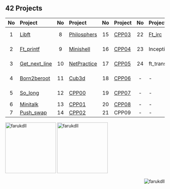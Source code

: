 <!--### 🦠Hello welcome to my page🦠-->

<!-- ![faruk0-gif](faruk0.gif) (Blue)-->

<!-- ![faruk3-gif](faruk3.gif) (Green) -->

<!--### Network-Switching-Routing-NetworkSecurity-Concepts-and-Configurations
* [Network-Switching-Routing-NetworkSecurity-Concepts-and-Configurations](https://github.com/farukdll/Network-Switching-Routing-NetworkSecurity-Concepts-and-Configurations/tree/main)-->

<!-- ---------------------------------------------------------------------------------------------------------------------------------------------------------- -->
## 42 Projects
|No | Project                                                      |No | Project                                                    |No | Project                                       |No | Project                                         | Exams                                           |
|:-:| :----------------------------------------------------------- |:-:| :--------------------------------------------------------- |:-:| :-------------------------------------------- |:-:| :---------------------------------------------- | :---------------------------------------------- |
|1  | [Libft](../../../Common-Core/tree/main/Libft)                | 8 | [Philosphers](../../../Common-Core/tree/main/Philosophers) |15 | [CPP03](../../../CPP-Modules/tree/main/CPP03) |22 | [Ft_irc](../../../Common-core/tree/main/Ft_irc) | [Exam-2](../../../Common-Core/tree/main/Exam-2) |
|2  | [Ft_printf](../../../Common-Core/tree/main/ft_printf)        | 9 | [Minishell](../../../Common-Core/tree/main/Minishell)      |16 | [CPP04](../../../CPP-Modules/tree/main/CPP04) |23 | Inception                                       | [Exam-3](../../../Common-core/tree/main/Exam-3) |
|3  | [Get_next_line](../../../Common-Core/tree/main/get_next_line)|10 | [NetPractice](../../../Common-Core/tree/main/NetPractice)  |17 | [CPP05](../../../CPP-Modules/tree/main/CPP05) |24 | ft_transcendence                                | [Exam-4](../../../Common-Core/tree/main/Exam-4) |
|4  | [Born2beroot](../../../Common-Core/tree/main/Born2beroot)    |11 | [Cub3d](../../../Common-Core/tree/main/Cub3d)              |18 | [CPP06](../../../CPP-Modules/tree/main/CPP06) | - | -                                               | Exam-5                                          |
|5  | [So_long](../../../Common-Core/tree/main/So_long)            |12 | [CPP00](../../../CPP-Modules/tree/main/CPP00)              |19 | [CPP07](../../../CPP-Modules/tree/main/CPP07) | - | -                                               | Exam-6                                          |
|6  | [Minitalk](../../../Common-Core/tree/main/Minitalk)          |13 | [CPP01](../../../CPP-Modules/tree/main/CPP01)              |20 | [CPP08](../../../CPP-Modules/tree/main/CPP08) | - | -                                               | -                                               |
|7  | [Push_swap](../../../Common-Core/tree/main/Push_swap)        |14 | [CPP02](../../../CPP-Modules/tree/main/CPP02)              |21 | CPP09                                         | - | -                                               | -                                               |

<!-- ---------------------------------------------------------------------------------------------------------------------------------------------------------- -->

<!--
[![farukdll](https://github-readme-stats-sigma-five.vercel.app/api/top-langs/?username=farukdll&layout=compact&theme=vision-friendly-dark)](https://github.com/farukdll)
[![farukdll](https://github-readme-stats.vercel.app/api?username=farukdll&show_icons=true&theme=vision-friendly-dark)](https://github.com/farukdll)
-->
<p align="left">
  <img height="160" alt="farukdll" src="https://github-readme-stats-git-masterrstaa-rickstaa.vercel.app/api/top-langs?username=farukdll&show_icons=true&locale=en&layout=compact&theme=vision-friendly-dark&show_icons=true">
  <img height="160" alt="farukdll" src="https://github-readme-stats-git-masterrstaa-rickstaa.vercel.app/api/?username=farukdll&show_icons=true&locale=en&theme=vision-friendly-dark">
  </br>
  </p>

<!-- ---------------------------------------------------------------------------------------------------------------------------------------------------------- -->

<p align="right">
  <img alt="farukdll" src="https://komarev.com/ghpvc/?username=farukdll&label=Profile%20views&color=FF0000&style=flat">
  </br>
  </p>
<!-- <p align="center"> <img src="https://komarev.com/ghpvc/?username=farukdll&label=Profile%20views&color=FF0000&style=flat" alt="farukdll" /> </p>-->

<!-- ---------------------------------------------------------------------------------------------------------------------------------------------------------- -->
